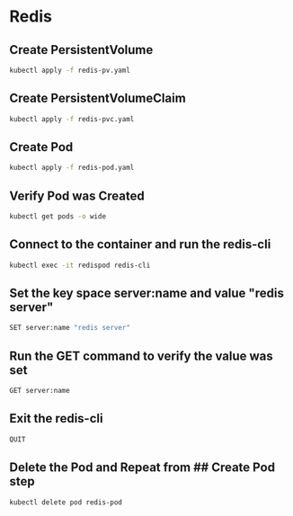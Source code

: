 # Redis

## Create PersistentVolume

```bash
kubectl apply -f redis-pv.yaml
```

## Create PersistentVolumeClaim

```bash
kubectl apply -f redis-pvc.yaml
```

## Create Pod

```bash
kubectl apply -f redis-pod.yaml
```

## Verify Pod was Created

```bash
kubectl get pods -o wide
```

## Connect to the container and run the redis-cli

```bash
kubectl exec -it redispod redis-cli
```

## Set the key space server:name and value "redis server"
```bash
SET server:name "redis server"
```

## Run the GET command to verify the value was set

```bash
GET server:name
```

## Exit the redis-cli
```bash
QUIT
```
## Delete the Pod and Repeat from ## Create Pod step
```bash
kubectl delete pod redis-pod
```
